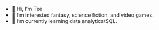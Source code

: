 - 👋 Hi, I’m Tee
- 👀 I’m interested fantasy, science fiction, and video games.
- 🌱 I’m currently learning data analytics/SQL. 

<!---
t33j4y/t33j4y is a ✨ special ✨ repository because its `README.md` (this file) appears on your GitHub profile.
You can click the Preview link to take a look at your changes.
--->
